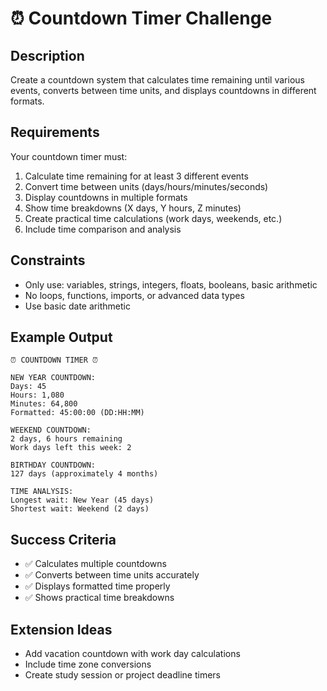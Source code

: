 # ⏰ Countdown Timer Challenge

## Description
Create a countdown system that calculates time remaining until various events, converts between time units, and displays countdowns in different formats.

## Requirements
Your countdown timer must:
1. Calculate time remaining for at least 3 different events
2. Convert time between units (days/hours/minutes/seconds)
3. Display countdowns in multiple formats
4. Show time breakdowns (X days, Y hours, Z minutes)
5. Create practical time calculations (work days, weekends, etc.)
6. Include time comparison and analysis

## Constraints
- Only use: variables, strings, integers, floats, booleans, basic arithmetic
- No loops, functions, imports, or advanced data types
- Use basic date arithmetic

## Example Output
```
⏰ COUNTDOWN TIMER ⏰

NEW YEAR COUNTDOWN:
Days: 45
Hours: 1,080
Minutes: 64,800
Formatted: 45:00:00 (DD:HH:MM)

WEEKEND COUNTDOWN:
2 days, 6 hours remaining
Work days left this week: 2

BIRTHDAY COUNTDOWN:
127 days (approximately 4 months)

TIME ANALYSIS:
Longest wait: New Year (45 days)
Shortest wait: Weekend (2 days)
```

## Success Criteria
- ✅ Calculates multiple countdowns
- ✅ Converts between time units accurately
- ✅ Displays formatted time properly
- ✅ Shows practical time breakdowns

## Extension Ideas
- Add vacation countdown with work day calculations
- Include time zone conversions
- Create study session or project deadline timers